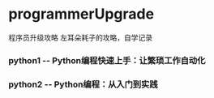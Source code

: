 # programmerUpgrade
程序员升级攻略
左耳朵耗子的攻略，自学记录
### python1 -- Python编程快速上手：让繁琐工作自动化
### python2 -- Python编程：从入门到实践
